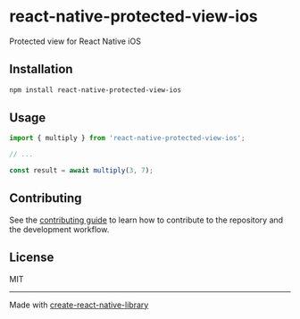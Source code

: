# react-native-protected-view-ios

Protected view for React Native iOS

## Installation

```sh
npm install react-native-protected-view-ios
```

## Usage


```js
import { multiply } from 'react-native-protected-view-ios';

// ...

const result = await multiply(3, 7);
```


## Contributing

See the [contributing guide](CONTRIBUTING.md) to learn how to contribute to the repository and the development workflow.

## License

MIT

---

Made with [create-react-native-library](https://github.com/callstack/react-native-builder-bob)
